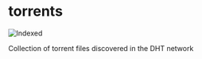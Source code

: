 torrents 
========
![Indexed](https://img.shields.io/badge/indexed-181741-blue)

Collection of torrent files discovered in the DHT network
